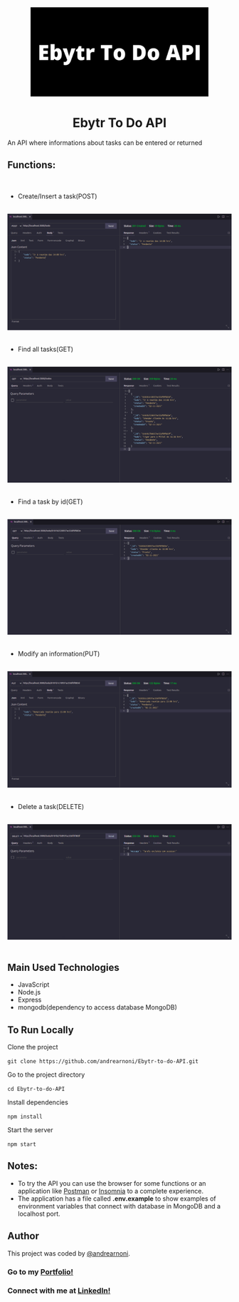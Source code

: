 <div align="center">
  <img src="./images/hero-img.jpg" width="400px">
</div>

<h1 align="center">Ebytr To Do API</h1>

An API where informations about tasks can be entered or returned 

## Functions:

<br>

* Create/Insert a task(POST)

<br>

<div align="center">
  <img src="./images/post.png">
</div>

<br>

* Find all tasks(GET)

<br>

<div align="center">
  <img src="./images/get.png">
</div>

<br>

* Find a task by id(GET)

<br>

<div align="center">
  <img src="./images/getById.png">
</div>

<br>

* Modify an information(PUT)

<br>

<div align="center">
  <img src="./images/put.png">
</div>

<br>

* Delete a task(DELETE)

<br>

<div align="center">
  <img src="./images/delete.png">
</div>

<br>

## Main Used Technologies

* JavaScript
* Node.js
* Express
* mongodb(dependency to access database MongoDB)

## To Run Locally

Clone the project

`git clone https://github.com/andrearnoni/Ebytr-to-do-API.git`

Go to the project directory

`cd Ebytr-to-do-API`

Install dependencies

`npm install`

Start the server

`npm start`

## Notes:

* To try the API you can use the browser for some functions or an application like [Postman](https://www.postman.com) or [Insomnia](https://insomnia.rest) to a complete experience.
* The application has a file called **.env.example** to show examples of environment variables that connect with database in MongoDB and a localhost port. 

## Author

This project was coded by [@andrearnoni](https://github.com/andrearnoni).

### Go to my [Portfolio!](https://andrearnoni.vercel.app/) 
### Connect with me at [LinkedIn!](https://www.linkedin.com/in/andrearnoni/) 